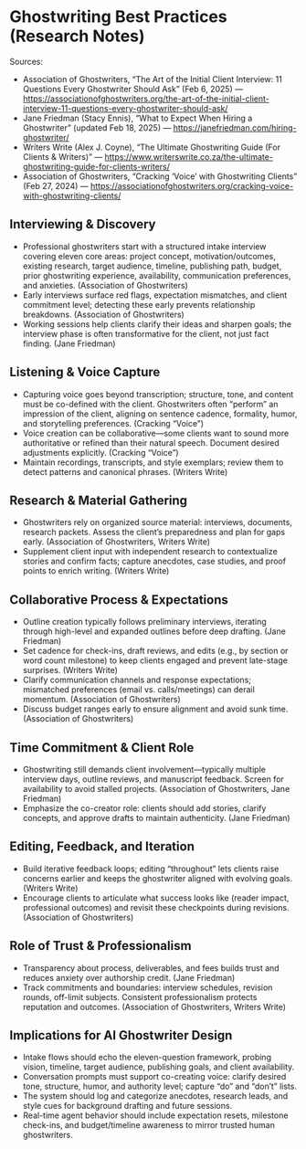 # Ghostwriting Best Practices (Research Notes)

Sources:
- Association of Ghostwriters, “The Art of the Initial Client Interview: 11 Questions Every Ghostwriter Should Ask” (Feb 6, 2025) — https://associationofghostwriters.org/the-art-of-the-initial-client-interview-11-questions-every-ghostwriter-should-ask/
- Jane Friedman (Stacy Ennis), “What to Expect When Hiring a Ghostwriter” (updated Feb 18, 2025) — https://janefriedman.com/hiring-ghostwriter/
- Writers Write (Alex J. Coyne), “The Ultimate Ghostwriting Guide (For Clients & Writers)” — https://www.writerswrite.co.za/the-ultimate-ghostwriting-guide-for-clients-writers/
- Association of Ghostwriters, “Cracking ‘Voice’ with Ghostwriting Clients” (Feb 27, 2024) — https://associationofghostwriters.org/cracking-voice-with-ghostwriting-clients/

## Interviewing & Discovery
- Professional ghostwriters start with a structured intake interview covering eleven core areas: project concept, motivation/outcomes, existing research, target audience, timeline, publishing path, budget, prior ghostwriting experience, availability, communication preferences, and anxieties. (Association of Ghostwriters)
- Early interviews surface red flags, expectation mismatches, and client commitment level; detecting these early prevents relationship breakdowns. (Association of Ghostwriters)
- Working sessions help clients clarify their ideas and sharpen goals; the interview phase is often transformative for the client, not just fact finding. (Jane Friedman)

## Listening & Voice Capture
- Capturing voice goes beyond transcription; structure, tone, and content must be co-defined with the client. Ghostwriters often “perform” an impression of the client, aligning on sentence cadence, formality, humor, and storytelling preferences. (Cracking “Voice”)
- Voice creation can be collaborative—some clients want to sound more authoritative or refined than their natural speech. Document desired adjustments explicitly. (Cracking “Voice”)
- Maintain recordings, transcripts, and style exemplars; review them to detect patterns and canonical phrases. (Writers Write)

## Research & Material Gathering
- Ghostwriters rely on organized source material: interviews, documents, research packets. Assess the client’s preparedness and plan for gaps early. (Association of Ghostwriters, Writers Write)
- Supplement client input with independent research to contextualize stories and confirm facts; capture anecdotes, case studies, and proof points to enrich writing. (Writers Write)

## Collaborative Process & Expectations
- Outline creation typically follows preliminary interviews, iterating through high-level and expanded outlines before deep drafting. (Jane Friedman)
- Set cadence for check-ins, draft reviews, and edits (e.g., by section or word count milestone) to keep clients engaged and prevent late-stage surprises. (Writers Write)
- Clarify communication channels and response expectations; mismatched preferences (email vs. calls/meetings) can derail momentum. (Association of Ghostwriters)
- Discuss budget ranges early to ensure alignment and avoid sunk time. (Association of Ghostwriters)

## Time Commitment & Client Role
- Ghostwriting still demands client involvement—typically multiple interview days, outline reviews, and manuscript feedback. Screen for availability to avoid stalled projects. (Association of Ghostwriters, Jane Friedman)
- Emphasize the co-creator role: clients should add stories, clarify concepts, and approve drafts to maintain authenticity. (Jane Friedman)

## Editing, Feedback, and Iteration
- Build iterative feedback loops; editing “throughout” lets clients raise concerns earlier and keeps the ghostwriter aligned with evolving goals. (Writers Write)
- Encourage clients to articulate what success looks like (reader impact, professional outcomes) and revisit these checkpoints during revisions. (Association of Ghostwriters)

## Role of Trust & Professionalism
- Transparency about process, deliverables, and fees builds trust and reduces anxiety over authorship credit. (Jane Friedman)
- Track commitments and boundaries: interview schedules, revision rounds, off-limit subjects. Consistent professionalism protects reputation and outcomes. (Association of Ghostwriters, Writers Write)

## Implications for AI Ghostwriter Design
- Intake flows should echo the eleven-question framework, probing vision, timeline, target audience, publishing goals, and client availability.
- Conversation prompts must support co-creating voice: clarify desired tone, structure, humor, and authority level; capture “do” and “don’t” lists.
- The system should log and categorize anecdotes, research leads, and style cues for background drafting and future sessions.
- Real-time agent behavior should include expectation resets, milestone check-ins, and budget/timeline awareness to mirror trusted human ghostwriters.
